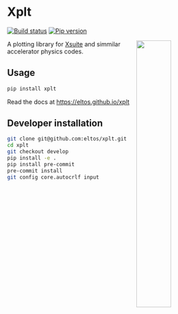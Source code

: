 # Xplt

<!--[![Contributors](https://img.shields.io/github/contributors/eltos/xplt)](https://github.com/eltos/xplt/graphs/contributors)-->
[![Build status](https://img.shields.io/github/actions/workflow/status/eltos/xplt/test.yaml?branch=main)](https://github.com/eltos/xplt/actions)
[![Pip version](https://img.shields.io/pypi/v/xplt?label=pip)](https://pypi.org/project/xplt)

<img width="40%" align="right" src="https://github.com/eltos/xplt/raw/main/.github/sampleplot.png"/>

A plotting library for [Xsuite](https://github.com/xsuite) and simmilar accelerator physics codes.


## Usage

```bash
pip install xplt
```

Read the docs at https://eltos.github.io/xplt



## Developer installation

```bash
git clone git@github.com:eltos/xplt.git
cd xplt
git checkout develop
pip install -e .
pip install pre-commit
pre-commit install
git config core.autocrlf input
```
